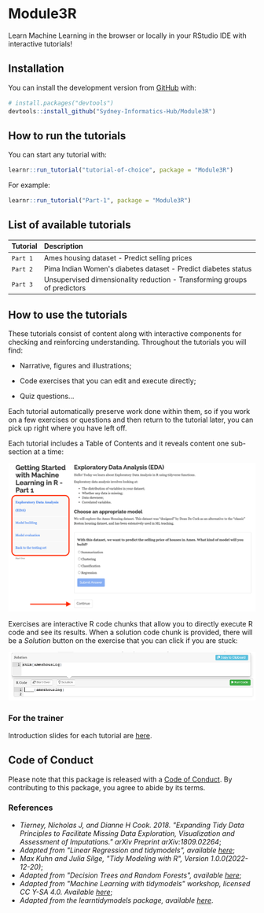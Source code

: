 # Module3R

Learn Machine Learning in the browser or locally in your RStudio IDE with interactive tutorials!

## Installation

You can install the development version from [GitHub](https://github.com/) with:

``` r
# install.packages("devtools")
devtools::install_github("Sydney-Informatics-Hub/Module3R")
```

## How to run the tutorials

You can start any tutorial with:

``` r
learnr::run_tutorial("tutorial-of-choice", package = "Module3R")
```

For example:

``` r
learnr::run_tutorial("Part-1", package = "Module3R")
```

## List of available tutorials

| Tutorial | Description                                                               |
|:------------------|:----------------------------------------------------|
| `Part 1` | Ames housing dataset - Predict selling prices                             |
| `Part 2` | Pima Indian Women's diabetes dataset - Predict diabetes status            |
| `Part 3` | Unsupervised dimensionality reduction - Transforming groups of predictors |

## How to use the tutorials

These tutorials consist of content along with interactive components for checking and reinforcing understanding. Throughout the tutorials you will find:

-   Narrative, figures and illustrations;

-   Code exercises that you can edit and execute directly;

-   Quiz questions...

Each tutorial automatically preserve work done within them, so if you work on a few exercises or questions and then return to the tutorial later, you can pick up right where you have left off.

Each tutorial includes a Table of Contents and it reveals content one sub-section at a time:

![](images/toc.png)

Exercises are interactive R code chunks that allow you to directly execute R code and see its results. When a solution code chunk is provided, there will be a *Solution* button on the exercise that you can click if you are stuck:

![](images/sol.png)

### For the trainer

Introduction slides for each tutorial are [here](slides/Module3R.pptx).

## Code of Conduct

Please note that this package is released with a [Code of Conduct](https://pages.github.sydney.edu.au/informatics/sih_codeofconduct/). By contributing to this package, you agree to abide by its terms.

### References

-   *Tierney, Nicholas J, and Dianne H Cook. 2018. "Expanding Tidy Data Principles to Facilitate Missing Data Exploration, Visualization and Assessment of Imputations." arXiv Preprint arXiv:1809.02264*;
-   *Adapted from "Linear Regression and tidymodels", available [here](https://www.gmudatamining.com/lesson-10-r-tutorial.html)*;
-   *Max Kuhn and Julia Silge, "Tidy Modeling with R", Version 1.0.0(2022-12-20)*;
-   *Adapted from "Decision Trees and Random Forests", available [here](https://www.gmudatamining.com/lesson-13-r-tutorial.html)*;
-   *Adapted from "Machine Learning with tidymodels" workshop, licensed CC Y-SA 4.0. Available [here](https://workshops.tidymodels.org/)*;
-   *Adapted from the learntidymodels package, available [here](https://github.com/tidymodels/learntidymodels)*.
